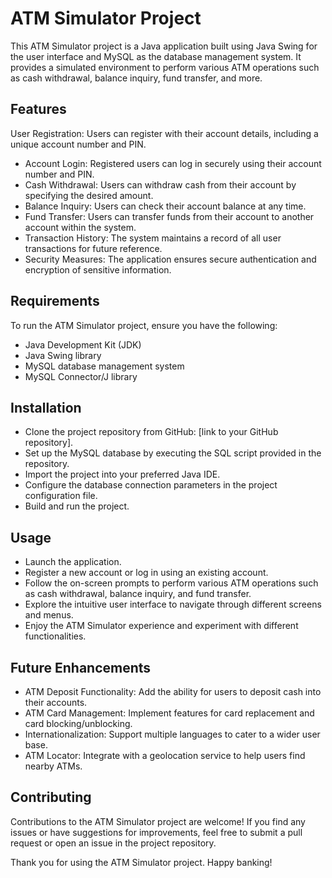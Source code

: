 # ATM Simulator Project
This ATM Simulator project is a Java application built using Java Swing for the user interface and MySQL as the database management system. It provides a simulated environment to perform various ATM operations such as cash withdrawal, balance inquiry, fund transfer, and more.

## Features
User Registration: Users can register with their account details, including a unique account number and PIN.
- Account Login: Registered users can log in securely using their account number and PIN.
- Cash Withdrawal: Users can withdraw cash from their account by specifying the desired amount.
- Balance Inquiry: Users can check their account balance at any time.
- Fund Transfer: Users can transfer funds from their account to another account within the system.
- Transaction History: The system maintains a record of all user transactions for future reference.
- Security Measures: The application ensures secure authentication and encryption of sensitive information.

## Requirements
To run the ATM Simulator project, ensure you have the following:

- Java Development Kit (JDK)
- Java Swing library
- MySQL database management system
- MySQL Connector/J library

## Installation
- Clone the project repository from GitHub: [link to your GitHub repository].
- Set up the MySQL database by executing the SQL script provided in the repository.
- Import the project into your preferred Java IDE.
- Configure the database connection parameters in the project configuration file.
- Build and run the project.

## Usage
- Launch the application.
- Register a new account or log in using an existing account.
- Follow the on-screen prompts to perform various ATM operations such as cash withdrawal, balance inquiry, and fund transfer.
- Explore the intuitive user interface to navigate through different screens and menus.
- Enjoy the ATM Simulator experience and experiment with different functionalities.

## Future Enhancements
- ATM Deposit Functionality: Add the ability for users to deposit cash into their accounts.
- ATM Card Management: Implement features for card replacement and card blocking/unblocking.
- Internationalization: Support multiple languages to cater to a wider user base.
- ATM Locator: Integrate with a geolocation service to help users find nearby ATMs.

## Contributing
Contributions to the ATM Simulator project are welcome! If you find any issues or have suggestions for improvements, feel free to submit a pull request or open an issue in the project repository.

Thank you for using the ATM Simulator project. Happy banking!
